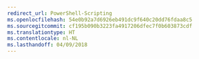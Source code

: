 ```yaml
---
redirect_url: PowerShell-Scripting
ms.openlocfilehash: 54e0b92a7d6926eb491dc9f640c20dd76fdaa8c5
ms.sourcegitcommit: cf195b090b3223fa4917206dfec7f0b603873cdf
ms.translationtype: HT
ms.contentlocale: nl-NL
ms.lasthandoff: 04/09/2018
---
```

